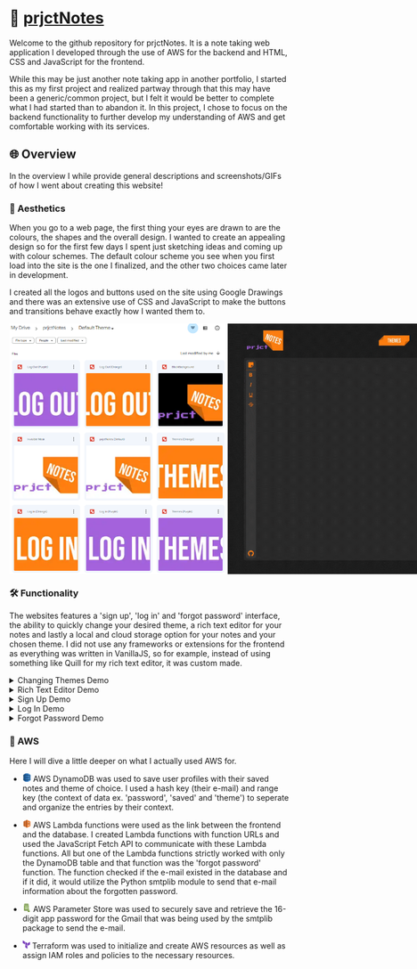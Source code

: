 # :memo: [prjctNotes](https://prjctnotes.com/)
Welcome to the github repository for prjctNotes. It is a note taking web application I developed through the use of AWS for the backend and HTML, CSS and JavaScript for the frontend.

While this may be just another note taking app in another portfolio, I started this as my first project and realized partway through that this may have been a generic/common project, but I felt it would be better to complete what I had started than to abandon it. In this project, I chose to focus on the backend functionality to further develop my understanding of AWS and get comfortable working with its services.

## :globe_with_meridians: Overview

In the overview I while provide general descriptions and screenshots/GIFs of how I went about creating this website!

### :star2: Aesthetics

When you go to a web page, the first thing your eyes are drawn to are the colours, the shapes and the overall design. I wanted to create an appealing design so for the first few days I spent just sketching ideas and coming up with colour schemes. The default colour scheme you see when you first load into the site is the one I finalized, and the other two choices came later in development.

I created all the logos and buttons used on the site using Google Drawings and there was an extensive use of CSS and JavaScript to make the buttons and transitions behave exactly how I wanted them to.
<div style="display:flex">
  <img src="screenshots/ss_1.png" alt="Image of the logos and buttons I created in Google Drive." height="450">
  <img src="screenshots/gif_1.gif" alt="A GIF of the 'log in' interface transitions." height="450">
</div>

### :hammer_and_wrench: Functionality

The websites features a 'sign up', 'log in' and 'forgot password' interface, the ability to quickly change your desired theme, a rich text editor for your notes and lastly a local and cloud storage option for your notes and your chosen theme. I did not use any frameworks or extensions for the frontend as everything was written in VanillaJS, so for example, instead of using something like Quill for my rich text editor, it was custom made. 

<details>
  <summary>Changing Themes Demo</summary>
  <img src="screenshots/gif_2.gif" alt="A GIF of the themes changing." height="450">
</details>

<details>
  <summary>Rich Text Editor Demo</summary>
  <img src="screenshots/gif_3.gif "alt="A GIF of the rich text editor in use." height="450">
</details>

<details>
  <summary>Sign Up Demo</summary>
  <img src="screenshots/gif_4.gif" alt="A GIF of the 'sign up' process." height="450">
</details>

<details>
  <summary>Log In Demo</summary>
  <img src="screenshots/gif_5.gif "alt="A GIF of the 'log in' process."  height="450">
</details>

<details>
  <summary>Forgot Password Demo</summary>
  <img src="screenshots/gif_6.gif" alt="A GIF of the 'forgot password' process." height="450">
</details>

### :satellite: AWS

Here I will dive a little deeper on what I actually used AWS for. 

- <img src="screenshots/aws-dynamodb.png" alt="AWS DynamoDB icon." height="15"> AWS DynamoDB was used to save user profiles with their saved notes and theme of choice. I used a hash key (their e-mail) and range key (the context of data ex. 'password', 'saved' and 'theme') to seperate and organize the entries by their context.

- <img src="screenshots/aws-lambda.png" alt="AWS Lambda icon."  height="15"> AWS Lambda functions were used as the link between the frontend and the database. I created Lambda functions with function URLs and used the JavaScript Fetch API to communicate with these Lambda functions. All but one of the Lambda functions strictly worked with only the DynamoDB table and that function was the 'forgot password' function. The function checked if the e-mail existed in the database and if it did, it would utilize the Python smtplib module to send that e-mail information about the forgotten password.

- <img src="screenshots/parameter-store.png" alt="AWS Parameter Store icon."  height="15"> AWS Parameter Store was used to securely save and retrieve the 16-digit app password for the Gmail that was being used by the smtplib package to send the e-mail.

- <img src="screenshots/terraform.png" alt="Terraform by Hashicorp icon."  height="15"> Terraform was used to initialize and create AWS resources as well as assign IAM roles and policies to the necessary resources.
